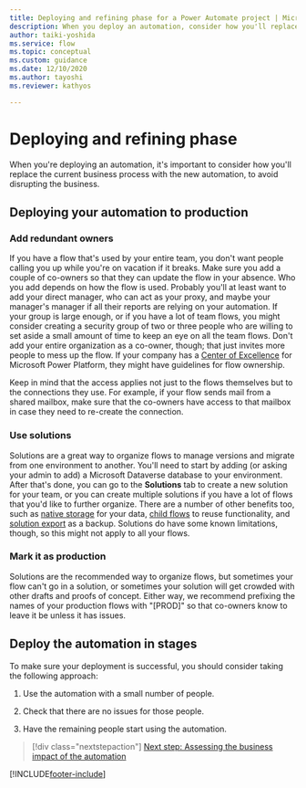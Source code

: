 ```yaml
---
title: Deploying and refining phase for a Power Automate project | Microsoft Docs
description: When you deploy an automation, consider how you'll replace the current business process with the new automation, to avoid disrupting the business.
author: taiki-yoshida
ms.service: flow
ms.topic: conceptual
ms.custom: guidance
ms.date: 12/10/2020
ms.author: tayoshi
ms.reviewer: kathyos

---
```


# Deploying and refining phase

When you're deploying an automation, it's important to consider how you'll
replace the current business process with the new automation, to avoid
disrupting the business.

## Deploying your automation to production

### Add redundant owners

If you have a flow that's used by your entire team, you don't want people
calling you up while you're on vacation if it breaks. Make sure you add a couple
of co-owners so that they can update the flow in your absence. Who you add
depends on how the flow is used. Probably you'll at least want to add your direct manager, who can
act as your proxy, and maybe your manager's manager if all their reports are
relying on your automation. If your group is large enough, or if you have a lot of team
flows, you might consider creating a security group of two or three people who are willing
to set aside a small amount of time to keep an eye on all the team flows. Don't
add your entire organization as a co-owner, though; that just invites more people to mess
up the flow. If your company has a [Center of Excellence](/power-platform/guidance/coe/starter-kit)
for Microsoft Power Platform, they might have guidelines for flow ownership.

Keep in mind that the access applies not just to the flows themselves but
to the connections they use. For example, if your flow sends mail from a shared
mailbox, make sure that the co-owners have access to that mailbox in case they
need to re-create the connection.

### Use solutions

Solutions are a great way to organize flows to manage versions and migrate from
one environment to another. You'll need to start by adding (or asking your admin
to add) a Microsoft Dataverse database to your environment. After that's done,
you can go to the **Solutions** tab to create a new solution for your team, or you
can create multiple solutions if you have a lot of flows that you'd like to
further organize. There are a number of other benefits too, such as [native storage](/powerapps/maker/common-data-service/data-platform-intro)
for your data, [child flows](../../create-child-flows.md) to reuse
functionality, and [solution export](../../overview-solution-flows.md) as a
backup. Solutions do have some known limitations, though, so this might
not apply to all your flows.

### Mark it as production

Solutions are the recommended way to organize flows, but sometimes your flow
can't go in a solution, or sometimes your solution will get crowded with other
drafts and proofs of concept. Either way, we recommend prefixing the names of
your production flows with "[PROD]" so that co-owners know to leave it be unless it has issues.

## Deploy the automation in stages

To make sure your deployment is successful, you should consider taking the
following approach:

1.  Use the automation with a small number of people.

2.  Check that there are no issues for those people.

3.  Have the remaining people start using the automation.

> [!div class="nextstepaction"]
> [Next step: Assessing the business impact of the automation](analyze-and-assess.md)

[!INCLUDE[footer-include](../../includes/footer-banner.md)]